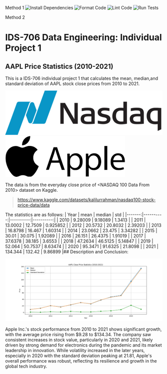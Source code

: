 Method 1
![Install Dependencies](https://github.com/haobo-yuan/IDS706-Indiv-1-Polars-Stat/actions/workflows/main.yml/badge.svg?branch=main&event=push&job=install)
![Format Code](https://github.com/haobo-yuan/IDS706-Indiv-1-Polars-Stat/actions/workflows/main.yml/badge.svg?branch=main&event=push&job=format)
![Lint Code](https://github.com/haobo-yuan/IDS706-Indiv-1-Polars-Stat/actions/workflows/main.yml/badge.svg?branch=main&event=push&job=lint)
![Run Tests](https://github.com/haobo-yuan/IDS706-Indiv-1-Polars-Stat/actions/workflows/main.yml/badge.svg?branch=main&event=push&job=test)

Method 2
<!--
![Install Dependencies](https://github.com/haobo-yuan/IDS706-Indiv-1-Polars-Stat/actions/workflows/install.yml/badge.svg)
![Format Code](https://github.com/haobo-yuan/IDS706-Indiv-1-Polars-Stat/actions/workflows/format.yml/badge.svg)
![Lint Code](https://github.com/haobo-yuan/IDS706-Indiv-1-Polars-Stat/actions/workflows/lint.yml/badge.svg)
![Run Tests](https://github.com/haobo-yuan/IDS706-Indiv-1-Polars-Stat/actions/workflows/test.yml/badge.svg)
-->

# IDS-706 Data Engineering: Individual Project 1
## AAPL Price Statistics (2010-2021)
This is a IDS-706 individual project 1 that calculates the mean, median,and standard deviation of AAPL stock close prices from 2010 to 2021.

![Logo Nasdaq](Logo_Nasdaq.png)![Logo AAPL](Logo_AAPL.png)

The data is from the everyday close price of <NASDAQ 100 Data From 2010> dataset on Kaggle.
>https://www.kaggle.com/datasets/kalilurrahman/nasdaq100-stock-price-data/data 

The statistics are as follows:
|   Year |      mean |    median |       std |
|-------:|----------:|----------:|----------:|
|   2010 |   9.28009 |   9.18089 |  1.3413   |
|   2011 |  13.0002  |  12.7509  |  0.925852 |
|   2012 |  20.5732  |  20.8032  |  2.39203  |
|   2013 |  16.8798  |  16.467   |  1.60314  |
|   2014 |  23.0662  |  23.475   |  3.34282  |
|   2015 |  30.01    |  30.075   |  1.92089  |
|   2016 |  26.151   |  26.4375  |  1.91019  |
|   2017 |  37.6378  |  38.185   |  3.6553   |
|   2018 |  47.2634  |  46.5125  |  5.14847  |
|   2019 |  52.064   |  50.7537  |  8.63474  |
|   2020 |  95.3471  |  91.6325  | 21.8098   |
|   2021 | 134.344   | 132.42    |  9.86899  |## Description and Conclusion:


![Plot](plot.png)

Apple Inc.'s stock performance from 2010 to 2021 shows significant growth, with the average
                price rising from $9.28 to $134.34. The company saw consistent increases in stock value, 
                particularly in 2020 and 2021, likely driven by strong demand for electronics during the pandemic
                and its market leadership in innovation. While volatility increased in the later years, especially
                in 2020 with the standard deviation peaking at 21.81, Apple's overall performance was robust,
                reflecting its resilience and growth in the global tech industry.
